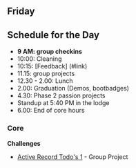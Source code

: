 ## Friday

## Schedule for the Day
- **9 AM: group checkins**
- 10:00: Cleaning
- 10:15: [Feedback] (#link)
- 11.15: group projects
- 12.30 - 2.00: Lunch
- 2.00: Graduation (Demos, bootbadges)
- 4.30: Phase 2 passion projects
- Standup at 5:40 PM in the lodge
- 6.00: End of core hours

### Core

**Challenges**

- [Active Record Todo's 1](../../../../active-record-todos-challenge) - Group Project
